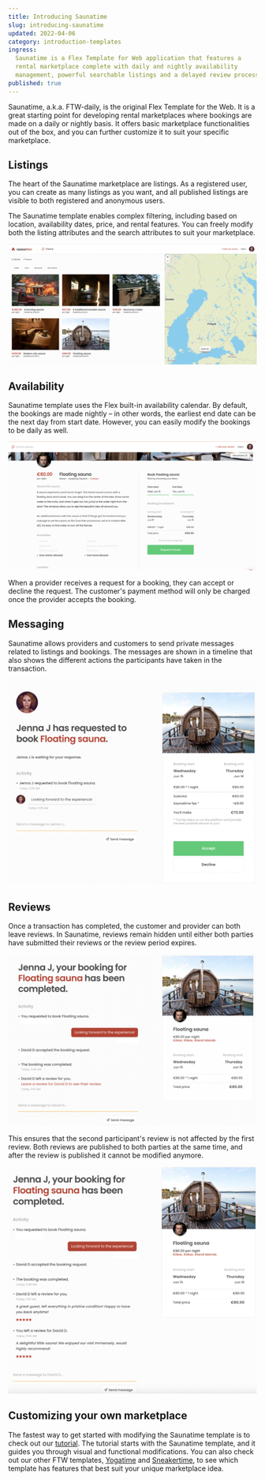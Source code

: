 ```yaml
---
title: Introducing Saunatime
slug: introducing-saunatime
updated: 2022-04-06
category: introduction-templates
ingress:
  Saunatime is a Flex Template for Web application that features a
  rental marketplace complete with daily and nightly availability
  management, powerful searchable listings and a delayed review process.
published: true
---
```


Saunatime, a.k.a. FTW-daily, is the original Flex Template for the Web.
It is a great starting point for developing rental marketplaces where
bookings are made on a daily or nightly basis. It offers basic
marketplace functionalities out of the box, and you can further
customize it to suit your specific marketplace.

## Listings

The heart of the Saunatime marketplace are listings. As a registered
user, you can create as many listings as you want, and all published
listings are visible to both registered and anonymous users.

The Saunatime template enables complex filtering, including based on
location, availability dates, price, and rental features. You can freely
modify both the listing attributes and the search attributes to suit
your marketplace.

![Saunatime search page](./saunatime_searchpage.png)

## Availability

Saunatime template uses the Flex built-in availability calendar. By
default, the bookings are made nightly – in other words, the earliest
end date can be the next day from start date. However, you can easily
modify the bookings to be daily as well.

![Saunatime booking](./saunatime_booking.png)

When a provider receives a request for a booking, they can accept or
decline the request. The customer's payment method will only be charged
once the provider accepts the booking.

## Messaging

Saunatime allows providers and customers to send private messages
related to listings and bookings. The messages are shown in a timeline
that also shows the different actions the participants have taken in the
transaction.

![Saunatime provider messaging view](./saunatime_messaging.png)

## Reviews

Once a transaction has completed, the customer and provider can both
leave reviews. In Saunatime, reviews remain hidden until either both
parties have submitted their reviews or the review period expires.

![The second reviewer sees they have a review](./reviewer_2.png)

This ensures that the second participant's review is not affected by the
first review. Both reviews are published to both parties at the same
time, and after the review is published it cannot be modified anymore.

![Reviews are published to both parties at the same time](./both_reviews.png)

## Customizing your own marketplace

The fastest way to get started with modifying the Saunatime template is
to check out our [tutorial](/tutorial/introduction/). The tutorial
starts with the Saunatime template, and it guides you through visual and
functional modifications. You can also check out our other FTW
templates, [Yogatime](/introduction/introducing-yogatime/) and
[Sneakertime](/introduction/introducing-sneakertime/), to see which
template has features that best suit your unique marketplace idea.

